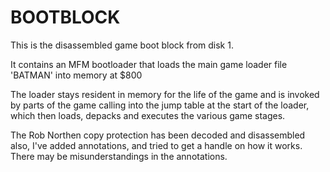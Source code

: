 # BOOTBLOCK

This is the disassembled game boot block from disk 1.

It contains an MFM bootloader that loads the main game loader file 'BATMAN' into memory at $800

The loader stays resident in memory for the life of the game and is invoked by parts of the game calling into the jump table at the start of the loader, which then loads, depacks and executes the various game stages.

The Rob Northen copy protection has been decoded and disassembled also, I've added annotations, and tried to get a handle on how it works.  There may be misunderstandings in the annotations.


